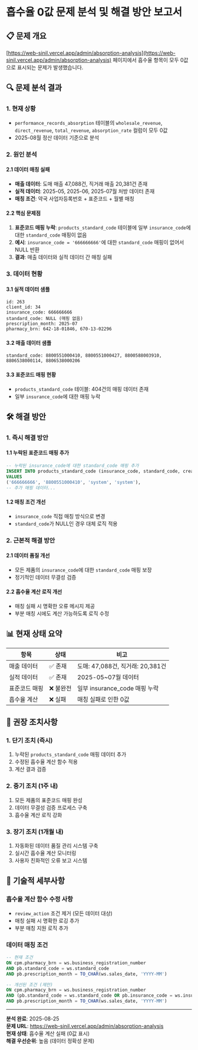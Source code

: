 # 흡수율 0값 문제 분석 및 해결 방안 보고서

## 📋 문제 개요
[https://web-sinil.vercel.app/admin/absorption-analysis](https://web-sinil.vercel.app/admin/absorption-analysis) 페이지에서 흡수율 항목이 모두 0값으로 표시되는 문제가 발생했습니다.

## 🔍 문제 분석 결과

### 1. 현재 상황
- `performance_records_absorption` 테이블의 `wholesale_revenue`, `direct_revenue`, `total_revenue`, `absorption_rate` 컬럼이 모두 0값
- 2025-08월 정산 데이터 기준으로 분석

### 2. 원인 분석

#### 2.1 데이터 매칭 실패
- **매출 데이터**: 도매 매출 47,088건, 직거래 매출 20,381건 존재
- **실적 데이터**: 2025-05, 2025-06, 2025-07월 처방 데이터 존재
- **매칭 조건**: 약국 사업자등록번호 + 표준코드 + 월별 매칭

#### 2.2 핵심 문제점
1. **표준코드 매핑 누락**: `products_standard_code` 테이블에 일부 `insurance_code`에 대한 `standard_code` 매핑이 없음
2. **예시**: `insurance_code = '666666666'`에 대한 `standard_code` 매핑이 없어서 NULL 반환
3. **결과**: 매출 데이터와 실적 데이터 간 매칭 실패

### 3. 데이터 현황

#### 3.1 실적 데이터 샘플
```
id: 263
client_id: 34
insurance_code: 666666666
standard_code: NULL (매핑 없음)
prescription_month: 2025-07
pharmacy_brn: 642-18-01846, 670-13-02296
```

#### 3.2 매출 데이터 샘플
```
standard_code: 8800551000410, 8800551000427, 8800588003910, 8806538000114, 8806538000206
```

#### 3.3 표준코드 매핑 현황
- `products_standard_code` 테이블: 404건의 매핑 데이터 존재
- 일부 `insurance_code`에 대한 매핑 누락

## 🛠️ 해결 방안

### 1. 즉시 해결 방안

#### 1.1 누락된 표준코드 매핑 추가
```sql
-- 누락된 insurance_code에 대한 standard_code 매핑 추가
INSERT INTO products_standard_code (insurance_code, standard_code, created_by, updated_by)
VALUES 
('666666666', '8800551000410', 'system', 'system'),
-- 추가 매핑 데이터...
```

#### 1.2 매칭 조건 개선
- `insurance_code` 직접 매칭 방식으로 변경
- `standard_code`가 NULL인 경우 대체 로직 적용

### 2. 근본적 해결 방안

#### 2.1 데이터 품질 개선
- 모든 제품의 `insurance_code`에 대한 `standard_code` 매핑 보장
- 정기적인 데이터 무결성 검증

#### 2.2 흡수율 계산 로직 개선
- 매칭 실패 시 명확한 오류 메시지 제공
- 부분 매칭 시에도 계산 가능하도록 로직 수정

## 📊 현재 상태 요약

| 항목 | 상태 | 비고 |
|------|------|------|
| 매출 데이터 | ✅ 존재 | 도매: 47,088건, 직거래: 20,381건 |
| 실적 데이터 | ✅ 존재 | 2025-05~07월 데이터 |
| 표준코드 매핑 | ❌ 불완전 | 일부 insurance_code 매핑 누락 |
| 흡수율 계산 | ❌ 실패 | 매칭 실패로 인한 0값 |

## 🎯 권장 조치사항

### 1. 단기 조치 (즉시)
1. 누락된 `products_standard_code` 매핑 데이터 추가
2. 수정된 흡수율 계산 함수 적용
3. 계산 결과 검증

### 2. 중기 조치 (1주 내)
1. 모든 제품의 표준코드 매핑 완성
2. 데이터 무결성 검증 프로세스 구축
3. 흡수율 계산 로직 강화

### 3. 장기 조치 (1개월 내)
1. 자동화된 데이터 품질 관리 시스템 구축
2. 실시간 흡수율 계산 모니터링
3. 사용자 친화적인 오류 보고 시스템

## 🔧 기술적 세부사항

### 흡수율 계산 함수 수정 사항
- `review_action` 조건 제거 (모든 데이터 대상)
- 매칭 실패 시 명확한 로깅 추가
- 부분 매칭 지원 로직 추가

### 데이터 매칭 조건
```sql
-- 현재 조건
ON cpm.pharmacy_brn = ws.business_registration_number
AND pb.standard_code = ws.standard_code
AND pb.prescription_month = TO_CHAR(ws.sales_date, 'YYYY-MM')

-- 개선된 조건 (제안)
ON cpm.pharmacy_brn = ws.business_registration_number
AND (pb.standard_code = ws.standard_code OR pb.insurance_code = ws.insurance_code)
AND pb.prescription_month = TO_CHAR(ws.sales_date, 'YYYY-MM')
```

---

**분석 완료**: 2025-08-25  
**문제 URL**: https://web-sinil.vercel.app/admin/absorption-analysis  
**현재 상태**: 흡수율 계산 실패 (0값 표시)  
**해결 우선순위**: 높음 (데이터 정확성 문제)

